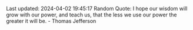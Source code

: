 Last updated: 2024-04-02 19:45:17
Random Quote: I hope our wisdom will grow with our power, and teach us, that the less we use our power the greater it will be. - Thomas Jefferson